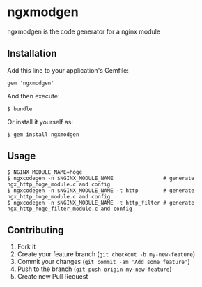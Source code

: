 # ngxmodgen

ngxmodgen is the code generator for a nginx module

## Installation

Add this line to your application's Gemfile:

    gem 'ngxmodgen'

And then execute:

    $ bundle

Or install it yourself as:

    $ gem install ngxmodgen

## Usage

    $ NGINX_MODULE_NAME=hoge
    $ ngxcodegen -n $NGINX_MODULE_NAME                # generate ngx_http_hoge_module.c and config
    $ ngxcodegen -n $NGINX_MODULE_NAME -t http        # generate ngx_http_hoge_module.c and config
    $ ngxcodegen -n $NGINX_MODULE_NAME -t http_filter # generate ngx_http_hoge_filter_module.c and config

## Contributing

1. Fork it
2. Create your feature branch (`git checkout -b my-new-feature`)
3. Commit your changes (`git commit -am 'Add some feature'`)
4. Push to the branch (`git push origin my-new-feature`)
5. Create new Pull Request
